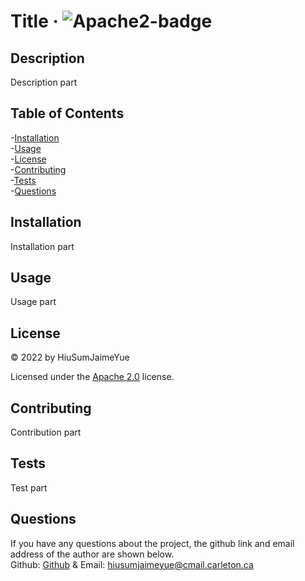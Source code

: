 
# Title · ![Apache2-badge](https://img.shields.io/badge/License-Apache-blue.svg)
                

## Description       
Description part         

## Table of Contents               
-[Installation](#installation)          
-[Usage](#usage)          
-[License](#license)          
-[Contributing](#contributing)          
-[Tests](#tests)        
-[Questions](#questions)        

## Installation         
Installation part               

## Usage         
Usage part

## License         
&copy; 2022 by HiuSumJaimeYue         
 
Licensed under the 
[Apache 2.0](https://choosealicense.com/licenses/apache-2.0/) 
license.
         

## Contributing         
Contribution part         

## Tests         
Test part

## Questions         
If you have any questions about the project, 
the github link and email address of the author are shown below.                   
Github: [Github](https://github.com/HiuSumJaimeYue) 
& Email: [hiusumjaimeyue@cmail.carleton.ca](mailto:hiusumjaimeyue@cmail.carleton.ca)
